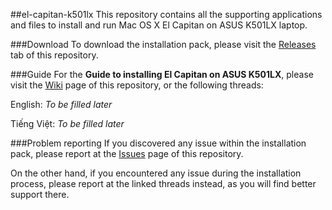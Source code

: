 ##el-capitan-k501lx
This repository contains all the supporting applications and files to install and run Mac OS X El Capitan on ASUS K501LX laptop.

###Download
To download the installation pack, please visit the [Releases][] tab of this repository.

###Guide
For the **Guide to installing El Capitan on ASUS K501LX**, please visit the [Wiki][] page of this repository, or the following threads:

English: _To be filled later_

Tiếng Việt: _To be filled later_

###Problem reporting
If you discovered any issue within the installation pack, please report at the [Issues][] page of this repository.

On the other hand, if you encountered any issue during the installation process, please report at the linked threads instead, as you will find better support there.

[Releases]: http://github.com/nguyenlc1993/el-capitan-k501lx/releases
[Wiki]: http://github.com/nguyenlc1993/el-capitan-k501lx/wiki
[Issues]: http://github.com/nguyenlc1993/el-capitan-k501lx/issues